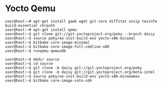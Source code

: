 # Yocto Qemu

    user@host:~# apt-get install gawk wget git-core diffstat unzip texinfo build-essential chrpath
    user@host:~# apt-get install qemu
    user@host:~$ git clone git://git.yoctoproject.org/poky --branch daisy
    user@host:~$ source poky/oe-init-build-env yocto-x86-minimal
    user@host:~$ bitbake core-image-minimal
    user@host:~$ bitbake core-image-full-cmdline-x86
    user@host:~$ runqemu qemux86
    
    user@host:~$ mkdir source
    user@host:~$ cd source
    user@host:~$ git clone -b daisy git://git.yoctoproject.org/poky
    user@host:~$ git clone -b daisy git://git.yoctoproject.org/meta-intel
    user@host:~$ source poky/oe-init-build-env yocto-x86-minnowmax
    user@host:~$ bitbake core-image-sato-sdk
